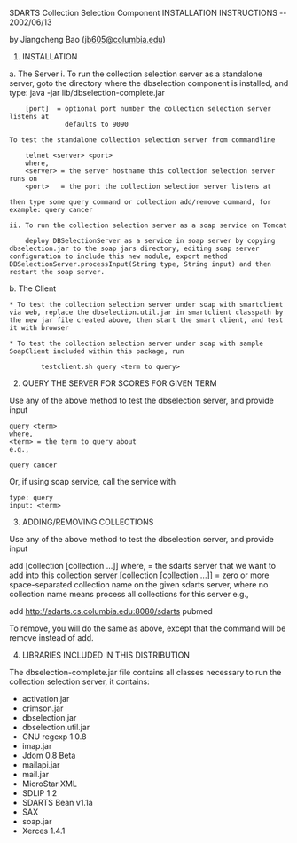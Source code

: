 SDARTS Collection Selection Component INSTALLATION INSTRUCTIONS
-- 2002/06/13

by Jiangcheng Bao (jb605@columbia.edu)

1. INSTALLATION

  a. The Server
	i. To run the collection selection server as a standalone server, goto the directory where the dbselection component is installed, and type:
		java -jar lib/dbselection-complete.jar

		[port]  = optional port number the collection selection server listens at
				  defaults to 9090
				  
	To test the standalone collection selection server from commandline

		telnet <server> <port>
		where,
		<server> = the server hostname this collection selection server runs on
		<port>   = the port the collection selection server listens at
	
	then type some query command or collection add/remove command, for example: query cancer

    ii. To run the collection selection server as a soap service on Tomcat

		deploy DBSelectionServer as a service in soap server by copying dbselection.jar to the soap jars directory, editing soap server configuration to include this new module, export method DBSelectionServer.processInput(String type, String input) and then restart the soap server.

  b. The Client
  
    * To test the collection selection server under soap with smartclient via web, replace the dbselection.util.jar in smartclient classpath by the new jar file created above, then start the smart client, and test it with browser
	
    * To test the collection selection server under soap with sample SoapClient included within this package, run

			testclient.sh query <term to query>
			
2. QUERY THE SERVER FOR SCORES FOR GIVEN TERM

Use any of the above method to test the dbselection server, and provide input

	query <term>
	where,
	<term> = the term to query about
	e.g.,

	query cancer
		
Or, if using soap service, call the service with

	type: query
	input: <term>
	
3. ADDING/REMOVING COLLECTIONS

Use any of the above method to test the dbselection server, and provide input

  add <sdarts server url> [collection [collection ...]]
where,
  <sdarts server url> = the sdarts server that we want to add into this
                        collection server
  [collection [collection ...]]
                      = zero or more space-separated collection name on the
                        given sdarts server, where no collection name means
                        process all collections for this server
e.g.,

  add http://sdarts.cs.columbia.edu:8080/sdarts pubmed
  
To remove, you will do the same as above, except that the command will be remove instead of add.

4. LIBRARIES INCLUDED IN THIS DISTRIBUTION

The dbselection-complete.jar file contains all classes necessary to run the collection selection server, it contains:

 * activation.jar
 * crimson.jar
 * dbselection.jar
 * dbselection.util.jar
 * GNU regexp 1.0.8
 * imap.jar
 * Jdom 0.8 Beta
 * mailapi.jar
 * mail.jar
 * MicroStar XML
 * SDLIP 1.2
 * SDARTS Bean v1.1a
 * SAX
 * soap.jar
 * Xerces 1.4.1